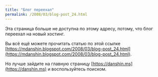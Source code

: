 ```yaml
---
title: "Блог переехал"
permalink: /2008/03/blog-post_24.html
---
```

Эта страница больше не доступна по этому адресу, потому, что блог переехал на новый хостинг.

Вы всё ещё можете прочитать статью по этой ссылке [https://mdanshin.blogspot.com/2008/03/blog-post_24.html](https://mdanshin.blogspot.com/2008/03/blog-post_24.html).

Но лучше зайдите на главную страницу [https://danshin.ms](https://danshin.ms) и воспользуйтесь поиском.